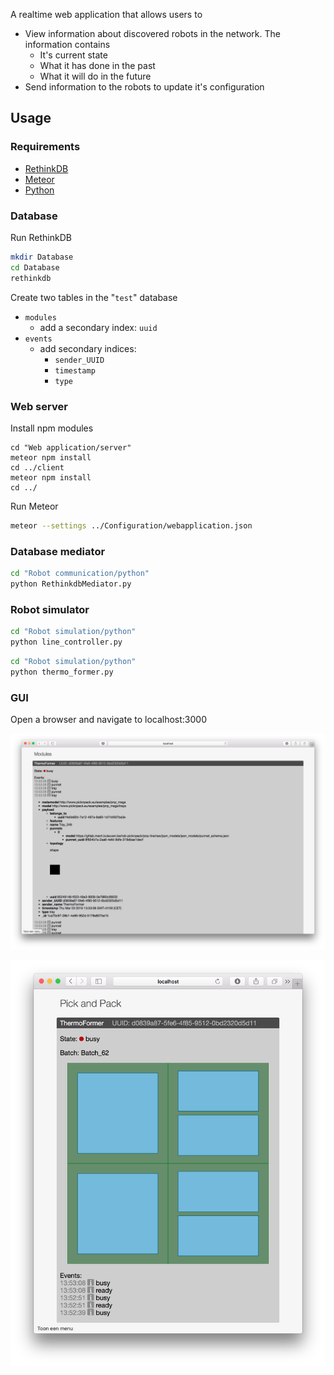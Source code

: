 A realtime web application that allows users to

- View information about discovered robots in the network. The information contains
  - It's current state
  - What it has done in the past
  - What it will do in the future
- Send information to the robots to update it's configuration

## Usage

### Requirements

- [RethinkDB](http://rethinkdb.com/docs/install/)
- [Meteor](https://www.meteor.com/install)
- [Python](https://www.python.org/downloads/)

### Database
Run RethinkDB
```sh
mkdir Database
cd Database
rethinkdb
```

Create two tables in the "`test`" database

- `modules`
  - add a secondary index: `uuid`
- `events`
  - add secondary indices:
    - `sender_UUID`
    - `timestamp`
    - `type`

### Web server

Install npm modules

```shell
cd "Web application/server"
meteor npm install
cd ../client
meteor npm install
cd ../
```

Run Meteor

```sh
meteor --settings ../Configuration/webapplication.json
```

### Database mediator
```sh
cd "Robot communication/python"
python RethinkdbMediator.py
```

### Robot simulator
```sh
cd "Robot simulation/python"
python line_controller.py
```

```sh
cd "Robot simulation/python"
python thermo_former.py
```

### GUI
Open a browser and navigate to localhost:3000

![Zyre events](Screenshots/Zyre-events.png)

![Thermoformer-visualisation](Screenshots/Thermoformer-visualisation.png)